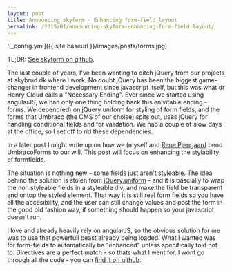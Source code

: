 ```yaml
---
layout: post
title: Announcing skyform - Enhancing form-field layout
permalink: /2015/01/announcing-skyform-enhancing-form-field-layout/
---
```


![_config.yml]({{ site.baseurl }}/images/posts/forms.jpg)

TL;DR: [See skyform on github](https://github.com/filipbech/skyform).

The last couple of years, I've been wanting to ditch jQuery from our projects at skybrud.dk where I work. No doubt jQuery has been the biggest game-changer in frontend development since javascript itself, but this was what dr Henry Cloud calls a "Necessary Ending". Ever since we started using angularJS, we had only one thing holding back this enivitable ending - forms. We depend(ed) on jQuery uniform for styling of form fields, and the forms that Umbraco (the CMS of our choise) spits out, uses jQuery for handling conditional fields and for validation. We had a couple of slow days at the office, so I set off to rid these dependencies.

In a later post I might write up on how we (myself and [Rene Pjengaard](https://twitter.com/pjengaard) bend UmbracoForms to our will. This post will focus on enhancing the stylability of formfields.

The situation is nothing new - some fields just aren't styleable. The idea behind the solution is stolen from [jQuery.uniform](http://uniformjs.com/) - and it is bascially to wrap the non styleable fields in a styleable div, and make the field be transparent and ontop the styled element. That way it is still real form fields so you have all the accesibility, and the user can still change values and post the form in the good old fashion way, if something should happen so your javascript doesn't run.

I love and already heavily rely on angularJS, so the obvious solution for me was to use that powerfull beast already being loaded. What I wanted was for form-fields to automatically be "enhanced" unless specifically told not to. Directives are a perfect match - so thats what I went for. I wont go through all the code - you can [find it on github](https://github.com/filipbech/skyform).


